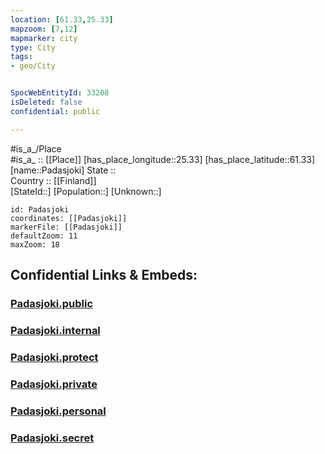 ```yaml
---
location: [61.33,25.33] 
mapzoom: [7,12] 
mapmarker: city 
type: City
tags:
- geo/City


SpocWebEntityId: 33208
isDeleted: false
confidential: public

---
```

#is_a_/Place  
#is_a_ :: [[Place]] 
[has_place_longitude::25.33] 
[has_place_latitude::61.33] 
[name::Padasjoki] 
State ::  
Country :: [[Finland]]  
[StateId::] 
[Population::] 
[Unknown::] 


```leaflet
id: Padasjoki
coordinates: [[Padasjoki]] 
markerFile: [[Padasjoki]] 
defaultZoom: 11 
maxZoom: 18
```


## Confidential Links & Embeds: 

### [Padasjoki.public](/_public/\Earth\Continent\Europe\Europe~North\Finland\Provinces~Finland\Southern_Finland\counties~Southern_Finland\Päijät-Häme\CityPadasjoki.public.md) 

### [Padasjoki.internal](/_internal/\Earth\Continent\Europe\Europe~North\Finland\Provinces~Finland\Southern_Finland\counties~Southern_Finland\Päijät-Häme\CityPadasjoki.internal.md) 

### [Padasjoki.protect](/_protect/\Earth\Continent\Europe\Europe~North\Finland\Provinces~Finland\Southern_Finland\counties~Southern_Finland\Päijät-Häme\CityPadasjoki.protect.md) 

### [Padasjoki.private](/_private/\Earth\Continent\Europe\Europe~North\Finland\Provinces~Finland\Southern_Finland\counties~Southern_Finland\Päijät-Häme\CityPadasjoki.private.md) 

### [Padasjoki.personal](/_personal/\Earth\Continent\Europe\Europe~North\Finland\Provinces~Finland\Southern_Finland\counties~Southern_Finland\Päijät-Häme\CityPadasjoki.personal.md) 

### [Padasjoki.secret](/_secret/\Earth\Continent\Europe\Europe~North\Finland\Provinces~Finland\Southern_Finland\counties~Southern_Finland\Päijät-Häme\CityPadasjoki.secret.md)

